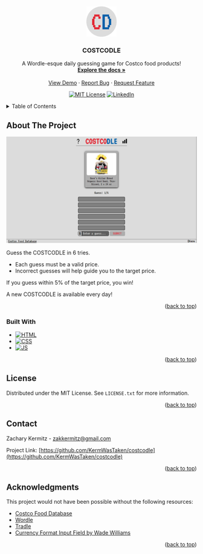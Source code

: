 <a name="readme-top"></a>

<!-- PROJECT LOGO -->
<br />
<div align="center">
  <a href="https://costcodle.com">
    <img src="assets/CD.png" alt="Logo" width="80" height="80">
  </a>

<h3 align="center">COSTCODLE</h3>

  <p align="center">
    A Wordle-esque daily guessing game for Costco food products!
    <br />
    <a href="https://github.com/KermWasTaken/costcodle"><strong>Explore the docs »</strong></a>
    <br />
    <br />
    <a href="https://costcodle.com">View Demo</a>
    ·
    <a href="https://github.com/KermWasTaken/costcodle/issues">Report Bug</a>
    ·
    <a href="https://github.com/KermWasTaken/costcodle/issues">Request Feature</a>
  </p>
  
[![MIT License][license-shield]][license-url]
[![LinkedIn][linkedin-shield]][linkedin-url]

</div>

<!-- TABLE OF CONTENTS -->
<details>
  <summary>Table of Contents</summary>
  <ol>
    <li>
      <a href="#about-the-project">About The Project</a>
      <ul>
        <li><a href="#built-with">Built With</a></li>
      </ul>
    </li>
    <li><a href="#license">License</a></li>
    <li><a href="#contact">Contact</a></li>
    <li><a href="#acknowledgments">Acknowledgments</a></li>
  </ol>
</details>

<!-- ABOUT THE PROJECT -->
## About The Project

[![Product Name Screen Shot][product-screenshot]](https://costcodle.com)

Guess the COSTCODLE in 6 tries.

* Each guess must be a valid price.
* Incorrect guesses will help guide you to the target price.

If you guess within 5% of the target price, you win!

A new COSTCODLE is available every day!

<p align="right">(<a href="#readme-top">back to top</a>)</p>

### Built With

* [![HTML][HTML5]][HTML-url]
* [![CSS][CSS3]][CSS-url]
* [![JS][JavaScript]][JavaScript-url]

<p align="right">(<a href="#readme-top">back to top</a>)</p>

<!-- LICENSE -->
## License

Distributed under the MIT License. See `LICENSE.txt` for more information.

<p align="right">(<a href="#readme-top">back to top</a>)</p>

<!-- CONTACT -->
## Contact

Zachary Kermitz  - zakkermitz@gmail.com

Project Link: [https://github.com/KermWasTaken/costcodle](https://github.com/KermWasTaken/costcodle)

<p align="right">(<a href="#readme-top">back to top</a>)</p>

<!-- ACKNOWLEDGMENTS -->
## Acknowledgments

This project would not have been possible without the following resources:

* [Costco Food Database](https://costcofdb.com/food-database)
* [Wordle](https://www.nytimes.com/games/wordle/index.html)
* [Tradle](https://oec.world/en/tradle/)
* [Currency Format Input Field by Wade Williams](https://codepen.io/559wade/pen/LRzEjj)

<p align="right">(<a href="#readme-top">back to top</a>)</p>


<!-- MARKDOWN LINKS & IMAGES -->
<!-- https://www.markdownguide.org/basic-syntax/#reference-style-links -->
[license-shield]: https://img.shields.io/github/license/KermWasTaken/costcodle.svg?style=for-the-badge
[license-url]: https://github.com/KermWasTaken/costcodle/blob/main/LICENSE
[linkedin-shield]: https://img.shields.io/badge/-LinkedIn-black.svg?style=for-the-badge&logo=linkedin&colorB=555
[linkedin-url]: https://linkedin.com/in/zacharykermitz
[product-screenshot]: assets/costcodle.png
[HTML5]: https://img.shields.io/badge/html5-%23E34F26.svg?style=for-the-badge&logo=html5&logoColor=white
[HTML-url]: https://en.wikipedia.org/wiki/HTML
[CSS3]: https://img.shields.io/badge/css3-%231572B6.svg?style=for-the-badge&logo=css3&logoColor=white
[CSS-url]: https://en.wikipedia.org/wiki/CSS
[JavaScript]: https://img.shields.io/badge/javascript-%23323330.svg?style=for-the-badge&logo=javascript&logoColor=%23F7DF1E
[JavaScript-url]: https://en.wikipedia.org/wiki/JavaScript
